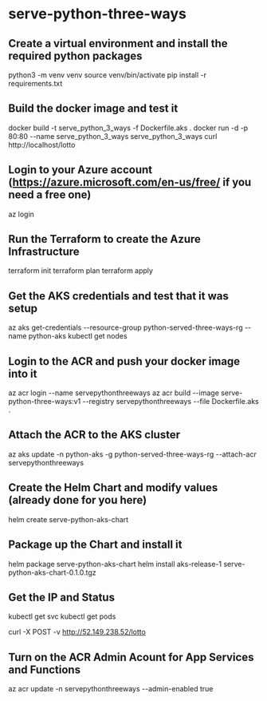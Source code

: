 # serve-python-three-ways

## Create a virtual environment and install the required python packages
python3 -m venv venv
source venv/bin/activate
pip install -r requirements.txt

## Build the docker image and test it
docker build -t serve_python_3_ways -f Dockerfile.aks . 
docker run -d -p 80:80 --name serve_python_3_ways serve_python_3_ways
curl http://localhost/lotto

## Login to your Azure account (https://azure.microsoft.com/en-us/free/ if you need a free one)
az login

## Run the Terraform to create the Azure Infrastructure
terraform init
terraform plan
terraform apply

## Get the AKS credentials and test that it was setup
az aks get-credentials --resource-group python-served-three-ways-rg --name python-aks
kubectl get nodes

## Login to the ACR and push your docker image into it
az acr login --name servepythonthreeways
az acr build --image serve-python-three-ways:v1 --registry servepythonthreeways --file Dockerfile.aks .

## Attach the ACR to the AKS cluster
az aks update -n python-aks -g python-served-three-ways-rg --attach-acr servepythonthreeways

## Create the Helm Chart and modify values (already done for you here)
helm create serve-python-aks-chart

## Package up the Chart and install it
helm package serve-python-aks-chart
helm install aks-release-1 serve-python-aks-chart-0.1.0.tgz

## Get the IP and Status
kubectl get svc
kubectl get pods

curl -X POST -v http://52.149.238.52/lotto

## Turn on the ACR Admin Acount for App Services and Functions
az acr update -n servepythonthreeways --admin-enabled true

